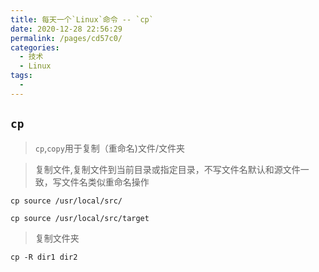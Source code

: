 ```yaml
---
title: 每天一个`Linux`命令 -- `cp`
date: 2020-12-28 22:56:29
permalink: /pages/cd57c0/
categories:
  - 技术
  - Linux
tags:
  - 
---
```

## `cp`

> `cp`,`copy`用于复制（重命名)文件/文件夹


> 复制文件,复制文件到当前目录或指定目录，不写文件名默认和源文件一致，写文件名类似重命名操作
```shell
cp source /usr/local/src/

cp source /usr/local/src/target
```

> 复制文件夹
```shell
cp -R dir1 dir2
```
